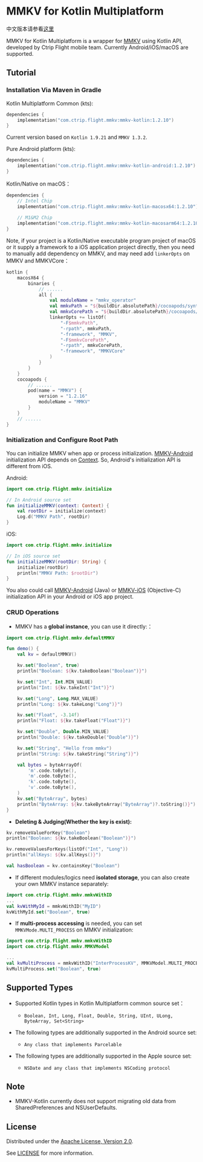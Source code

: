 # MMKV for Kotlin Multiplatform

中文版本请参看[这里](README_CN.md)

MMKV for Kotlin Multiplatform is a wrapper for [MMKV](https://github.com/Tencent/MMKV) using Kotlin API, developed by Ctrip Flight mobile team. Currently Android/iOS/macOS are supported.

## Tutorial

### Installation Via Maven in Gradle

Kotlin Multiplatform Common (kts):

```kotlin
dependencies {     
    implementation("com.ctrip.flight.mmkv:mmkv-kotlin:1.2.10")
}
```

Current version based on `Kotlin 1.9.21` and `MMKV 1.3.2`.

Pure Android platform (kts):

```kotlin
dependencies {     
    implementation("com.ctrip.flight.mmkv:mmkv-kotlin-android:1.2.10")
}
```

Kotlin/Native on macOS：

```kotlin
dependencies { 
    // Intel Chip
    implementation("com.ctrip.flight.mmkv:mmkv-kotlin-macosx64:1.2.10")
    
    // M1&M2 Chip
    implementation("com.ctrip.flight.mmkv:mmkv-kotlin-macosarm64:1.2.10")
}
```
Note, if your project is a Kotlin/Native executable program project of macOS or it supply a framework to a iOS application project directly, then you need to manually add dependency on MMKV, and may need add `linkerOpts` on MMKV and MMKVCore：

```kotlin
kotlin {
    macosX64 {
        binaries {
            // ......
            all {
                val moduleName = "mmkv_operator"
                val mmkvPath = "${buildDir.absolutePath}/cocoapods/synthetic/OSX/$moduleName/build/Release/MMKV"
                val mmkvCorePath = "${buildDir.absolutePath}/cocoapods/synthetic/OSX/$moduleName//build/Release/MMKVCore"
                linkerOpts += listOf(
                    "-F$mmkvPath",
                    "-rpath", mmkvPath,
                    "-framework", "MMKV",
                    "-F$mmkvCorePath",
                    "-rpath", mmkvCorePath,
                    "-framework", "MMKVCore"
                )
            }
        }
    }
    cocoapods {
        // ......
        pod(name = "MMKV") {
            version = "1.2.16"
            moduleName = "MMKV"
        }
    }
    // ......
}
```

### Initialization and Configure Root Path

You can initialize MMKV when app or process initialization. [MMKV-Android](https://github.com/Tencent/MMKV/tree/master/Android/MMKV) initialization API depends on [Context](https://developer.android.com/reference/android/content/Context). So, Android's initialization API is different from iOS.

Android:

```kotlin
import com.ctrip.flight.mmkv.initialize

// In Android source set
fun initializeMMKV(context: Context) {
    val rootDir = initialize(context)
    Log.d("MMKV Path", rootDir)
}
```

iOS:

```kotlin
import com.ctrip.flight.mmkv.initialize

// In iOS source set
fun initializeMMKV(rootDir: String) {
    initialize(rootDir)
    println("MMKV Path: $rootDir")
}
```

You also could call [MMKV-Android](https://github.com/Tencent/MMKV/tree/master/Android/MMKV) (Java) or [MMKV-iOS](https://github.com/Tencent/MMKV/tree/master/iOS) (Objective-C) initialization API in your Android or iOS app project.

### CRUD Operations

- MMKV has a **global instance**, you can use it directly:：

```kotlin
import com.ctrip.flight.mmkv.defaultMMKV

fun demo() {
    val kv = defaultMMKV()

    kv.set("Boolean", true)
    println("Boolean: ${kv.takeBoolean("Boolean")}")

    kv.set("Int", Int.MIN_VALUE)
    println("Int: ${kv.takeInt("Int")}")

    kv.set("Long", Long.MAX_VALUE)
    println("Long: ${kv.takeLong("Long")}")

    kv.set("Float", -3.14f)
    println("Float: ${kv.takeFloat("Float")}")

    kv.set("Double", Double.MIN_VALUE)
    println("Double: ${kv.takeDouble("Double")}")

    kv.set("String", "Hello from mmkv")
    println("String: ${kv.takeString("String")}")

    val bytes = byteArrayOf(
        'm'.code.toByte(), 
        'm'.code.toByte(), 
        'k'.code.toByte(), 
        'v'.code.toByte(),
    )
    kv.set("ByteArray", bytes)
    println("ByteArray: ${kv.takeByteArray("ByteArray")?.toString()}")
}
```

- **Deleting & Judging(Whether the key is exist):**

```kotlin
kv.removeValueForKey("Boolean")
println("Boolean: ${kv.takeBoolean("Boolean")}")

kv.removeValuesForKeys(listOf("Int", "Long"))
println("allKeys: ${kv.allKeys()}")

val hasBoolean = kv.containsKey("Boolean")
```

- If different modules/logics need **isolated storage**, you can also create your own MMKV instance separately:

```kotlin
import com.ctrip.flight.mmkv.mmkvWithID
...
val kvWithMyId = mmkvWithID("MyID")
kvWithMyId.set("Boolean", true)
```

- If **multi-process accessing** is needed, you can set `MMKVMode.MULTI_PROCESS` on MMKV initialization:

```kotlin
import com.ctrip.flight.mmkv.mmkvWithID
import com.ctrip.flight.mmkv.MMKVModel

...
val kvMultiProcess = mmkvWithID("InterProcessKV", MMKVModel.MULTI_PROCESS)
kvMultiProcess.set("Boolean", true)
```

## Supported Types

* Supported Kotlin types in Kotlin Multiplatform common source set：
  * `Boolean, Int, Long, Float, Double, String, UInt, ULong, ByteArray, Set<String>`
 

* The following types are additionally supported in the Android source set:
  * `Any class that implements Parcelable`


* The following types are additionally supported in the Apple source set:
  * `NSDate and any class that implements NSCoding protocol`


## Note
 
- MMKV-Kotlin currently does not support migrating old data from SharedPreferences and NSUserDefaults.

## License

Distributed under the [Apache License, Version 2.0](https://www.apache.org/licenses/LICENSE-2.0).

See [LICENSE](LICENSE.txt) for more information.